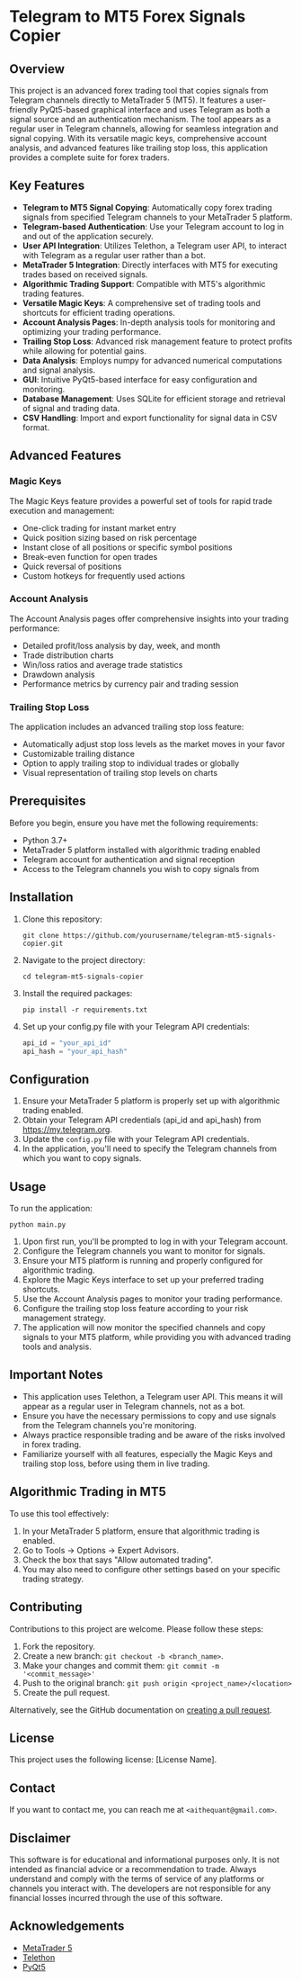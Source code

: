# Telegram to MT5 Forex Signals Copier

## Overview

This project is an advanced forex trading tool that copies signals from Telegram channels directly to MetaTrader 5 (MT5). It features a user-friendly PyQt5-based graphical interface and uses Telegram as both a signal source and an authentication mechanism. The tool appears as a regular user in Telegram channels, allowing for seamless integration and signal copying. With its versatile magic keys, comprehensive account analysis, and advanced features like trailing stop loss, this application provides a complete suite for forex traders.

## Key Features

- **Telegram to MT5 Signal Copying**: Automatically copy forex trading signals from specified Telegram channels to your MetaTrader 5 platform.
- **Telegram-based Authentication**: Use your Telegram account to log in and out of the application securely.
- **User API Integration**: Utilizes Telethon, a Telegram user API, to interact with Telegram as a regular user rather than a bot.
- **MetaTrader 5 Integration**: Directly interfaces with MT5 for executing trades based on received signals.
- **Algorithmic Trading Support**: Compatible with MT5's algorithmic trading features.
- **Versatile Magic Keys**: A comprehensive set of trading tools and shortcuts for efficient trading operations.
- **Account Analysis Pages**: In-depth analysis tools for monitoring and optimizing your trading performance.
- **Trailing Stop Loss**: Advanced risk management feature to protect profits while allowing for potential gains.
- **Data Analysis**: Employs numpy for advanced numerical computations and signal analysis.
- **GUI**: Intuitive PyQt5-based interface for easy configuration and monitoring.
- **Database Management**: Uses SQLite for efficient storage and retrieval of signal and trading data.
- **CSV Handling**: Import and export functionality for signal data in CSV format.

## Advanced Features

### Magic Keys
The Magic Keys feature provides a powerful set of tools for rapid trade execution and management:
- One-click trading for instant market entry
- Quick position sizing based on risk percentage
- Instant close of all positions or specific symbol positions
- Break-even function for open trades
- Quick reversal of positions
- Custom hotkeys for frequently used actions

### Account Analysis
The Account Analysis pages offer comprehensive insights into your trading performance:
- Detailed profit/loss analysis by day, week, and month
- Trade distribution charts
- Win/loss ratios and average trade statistics
- Drawdown analysis
- Performance metrics by currency pair and trading session

### Trailing Stop Loss
The application includes an advanced trailing stop loss feature:
- Automatically adjust stop loss levels as the market moves in your favor
- Customizable trailing distance
- Option to apply trailing stop to individual trades or globally
- Visual representation of trailing stop levels on charts

## Prerequisites

Before you begin, ensure you have met the following requirements:

- Python 3.7+
- MetaTrader 5 platform installed with algorithmic trading enabled
- Telegram account for authentication and signal reception
- Access to the Telegram channels you wish to copy signals from

## Installation

1. Clone this repository:
   ```
   git clone https://github.com/yourusername/telegram-mt5-signals-copier.git
   ```

2. Navigate to the project directory:
   ```
   cd telegram-mt5-signals-copier
   ```

3. Install the required packages:
   ```
   pip install -r requirements.txt
   ```

4. Set up your config.py file with your Telegram API credentials:
   ```python
   api_id = "your_api_id"
   api_hash = "your_api_hash"
   ```

## Configuration

1. Ensure your MetaTrader 5 platform is properly set up with algorithmic trading enabled.
2. Obtain your Telegram API credentials (api_id and api_hash) from https://my.telegram.org.
3. Update the `config.py` file with your Telegram API credentials.
4. In the application, you'll need to specify the Telegram channels from which you want to copy signals.

## Usage

To run the application:

```
python main.py
```

1. Upon first run, you'll be prompted to log in with your Telegram account.
2. Configure the Telegram channels you want to monitor for signals.
3. Ensure your MT5 platform is running and properly configured for algorithmic trading.
4. Explore the Magic Keys interface to set up your preferred trading shortcuts.
5. Use the Account Analysis pages to monitor your trading performance.
6. Configure the trailing stop loss feature according to your risk management strategy.
7. The application will now monitor the specified channels and copy signals to your MT5 platform, while providing you with advanced trading tools and analysis.

## Important Notes

- This application uses Telethon, a Telegram user API. This means it will appear as a regular user in Telegram channels, not as a bot.
- Ensure you have the necessary permissions to copy and use signals from the Telegram channels you're monitoring.
- Always practice responsible trading and be aware of the risks involved in forex trading.
- Familiarize yourself with all features, especially the Magic Keys and trailing stop loss, before using them in live trading.

## Algorithmic Trading in MT5

To use this tool effectively:

1. In your MetaTrader 5 platform, ensure that algorithmic trading is enabled.
2. Go to Tools -> Options -> Expert Advisors.
3. Check the box that says "Allow automated trading".
4. You may also need to configure other settings based on your specific trading strategy.

## Contributing

Contributions to this project are welcome. Please follow these steps:

1. Fork the repository.
2. Create a new branch: `git checkout -b <branch_name>`.
3. Make your changes and commit them: `git commit -m '<commit_message>'`
4. Push to the original branch: `git push origin <project_name>/<location>`
5. Create the pull request.

Alternatively, see the GitHub documentation on [creating a pull request](https://help.github.com/articles/creating-a-pull-request/).

## License

This project uses the following license: [License Name].

## Contact

If you want to contact me, you can reach me at `<aithequant@gmail.com>`.

## Disclaimer

This software is for educational and informational purposes only. It is not intended as financial advice or a recommendation to trade. Always understand and comply with the terms of service of any platforms or channels you interact with. The developers are not responsible for any financial losses incurred through the use of this software.

## Acknowledgements

- [MetaTrader 5](https://www.metatrader5.com/)
- [Telethon](https://docs.telethon.dev/en/latest/)
- [PyQt5](https://www.riverbankcomputing.com/software/pyqt/)
